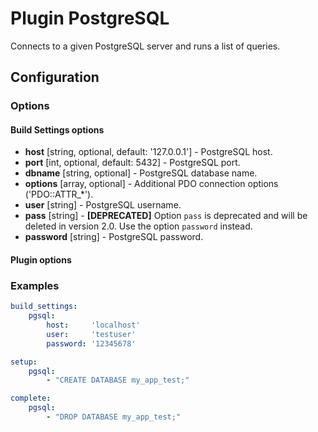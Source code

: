 Plugin PostgreSQL
=================

Connects to a given PostgreSQL server and runs a list of queries.

Configuration
-------------

### Options

#### Build Settings options

* **host** [string, optional, default: '127.0.0.1'] - PostgreSQL host.
* **port** [int, optional, default: 5432] - PostgreSQL port.
* **dbname** [string, optional] - PostgreSQL database name.
* **options** [array, optional] - Additional PDO connection options ('PDO::ATTR_*').
* **user** [string] - PostgreSQL username.
* **pass** [string] - **[DEPRECATED]** Option `pass` is deprecated and will be deleted in version 2.0. Use the option 
`password` instead.
* **password** [string] - PostgreSQL password.

#### Plugin options

### Examples

```yaml
build_settings:
    pgsql:
        host:     'localhost'
        user:     'testuser'
        password: '12345678'

setup:
    pgsql:
        - "CREATE DATABASE my_app_test;"

complete:
    pgsql:
        - "DROP DATABASE my_app_test;"
```
